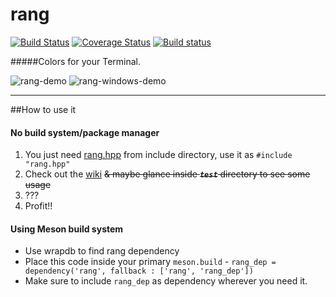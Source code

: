 # rang 
[![Build Status](https://travis-ci.org/agauniyal/rang.svg?branch=master)](https://travis-ci.org/agauniyal/rang) 
[![Coverage Status](https://coveralls.io/repos/github/agauniyal/rang/badge.svg?branch=master)](https://coveralls.io/github/agauniyal/rang?branch=master)
[![Build status](https://ci.appveyor.com/api/projects/status/jqpdoelli38h2a7w?svg=true)](https://ci.appveyor.com/project/agauniyal/rang)

#####Colors for your Terminal.

![rang-demo](https://cloud.githubusercontent.com/assets/7630575/13501282/0bd00074-e18c-11e5-9848-5bd1f20566d9.gif)
![rang-windows-demo](https://cloud.githubusercontent.com/assets/11349690/19836886/8134975e-9ebe-11e6-9ee4-c4657784ff3b.gif)

------
##How to use it
#### No build system/package manager
1. You just need [rang.hpp](https://raw.githubusercontent.com/agauniyal/rang/master/include/rang.hpp) from include directory, use it as `#include "rang.hpp"`
2. Check out the [wiki](https://github.com/agauniyal/rang/wiki) ~~& maybe glance inside ***`test`*** directory to see some usage~~
3. ???
4. Profit!!

#### Using Meson build system
- Use wrapdb to find rang dependency
- Place this code inside your primary `meson.build` - `rang_dep = dependency('rang', fallback : ['rang', 'rang_dep'])`
- Make sure to include `rang_dep` as dependency wherever you need it.

